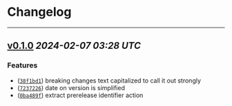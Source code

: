 # Changelog

---

## [v0.1.0](https://github.com/jakbytes/version_actions/compare/v0.0.0...v0.1.0) _2024-02-07 03:28 UTC_
### Features

- ([`38f1bd1`](https://github.com/jakbytes/version_actions/commit/38f1bd1091e162416bbcc653da5865b8f70e2c49)) breaking changes text capitalized to call it out strongly
- ([`7237226`](https://github.com/jakbytes/version_actions/commit/72372265d197605918b127c92eb75375c3715382)) date on version is simplified
- ([`0ba489f`](https://github.com/jakbytes/version_actions/commit/0ba489f5f33d221061c149fed64166c26c6322ae)) extract prerelease identifier action
